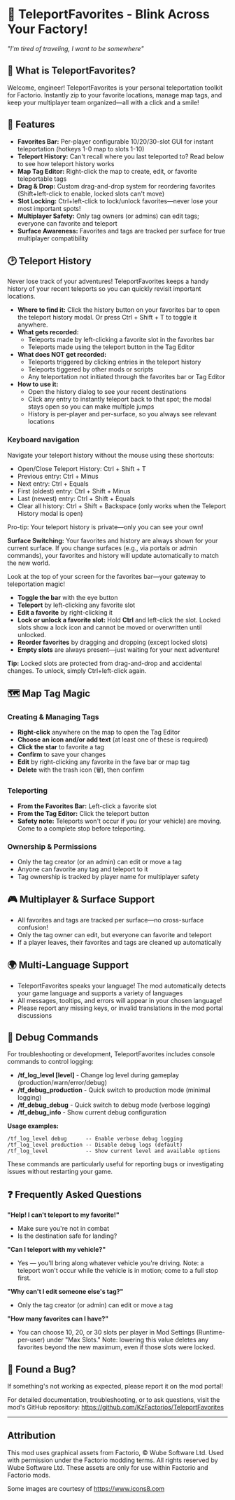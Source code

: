 
# 🌟 TeleportFavorites - Blink Across Your Factory!

*"I'm tired of traveling, I want to be somewhere"*

## 📖 What is TeleportFavorites?

Welcome, engineer! TeleportFavorites is your personal teleportation toolkit for Factorio. Instantly zip to your favorite locations, manage map tags, and keep your multiplayer team organized—all with a click and a smile!

## 🚀 Features

- **Favorites Bar:** Per-player configurable 10/20/30-slot GUI for instant teleportation (hotkeys 1-0 map to slots 1-10)
- **Teleport History:** Can't recall where you last teleported to? Read below to see how teleport history works
- **Map Tag Editor:** Right-click the map to create, edit, or favorite teleportable tags
- **Drag & Drop:** Custom drag-and-drop system for reordering favorites (Shift+left-click to enable, locked slots can't move)
- **Slot Locking:** Ctrl+left-click to lock/unlock favorites—never lose your most important spots!
- **Multiplayer Safety:** Only tag owners (or admins) can edit tags; everyone can favorite and teleport
- **Surface Awareness:** Favorites and tags are tracked per surface for true multiplayer compatibility


## 🕑 Teleport History


Never lose track of your adventures! TeleportFavorites keeps a handy history of your recent teleports so you can quickly revisit important locations.


- **Where to find it:** Click the history button on your favorites bar to open the teleport history modal. Or press Ctrl + Shift + T to toggle it anywhere.
- **What gets recorded:**
	- Teleports made by left-clicking a favorite slot in the favorites bar
	- Teleports made using the teleport button in the Tag Editor
- **What does NOT get recorded:**
	- Teleports triggered by clicking entries in the teleport history
	- Teleports tiggered by other mods or scripts
	- Any teleportation not initiated through the favorites bar or Tag Editor
- **How to use it:**
	- Open the history dialog to see your recent destinations
	- Click any entry to instantly teleport back to that spot; the modal stays open so you can make multiple jumps
	- History is per-player and per-surface, so you always see relevant locations

### Keyboard navigation
Navigate your teleport history without the mouse using these shortcuts:

- Open/Close Teleport History: Ctrl + Shift + T
- Previous entry: Ctrl + Minus
- Next entry: Ctrl + Equals
- First (oldest) entry: Ctrl + Shift + Minus
- Last (newest) entry: Ctrl + Shift + Equals
- Clear all history: Ctrl + Shift + Backspace (only works when the Teleport History modal is open)

Pro-tip: Your teleport history is private—only you can see your own!

**Surface Switching:** Your favorites and history are always shown for your current surface. If you change surfaces (e.g., via portals or admin commands), your favorites and history will update automatically to match the new world.


Look at the top of your screen for the favorites bar—your gateway to teleportation magic!

- **Toggle the bar** with the eye button
- **Teleport** by left-clicking any favorite slot
- **Edit a favorite** by right-clicking it
- **Lock or unlock a favorite slot:** Hold **Ctrl** and left-click the slot. Locked slots show a lock icon and cannot be moved or overwritten until unlocked.
- **Reorder favorites** by dragging and dropping (except locked slots)
- **Empty slots** are always present—just waiting for your next adventure!

**Tip:** Locked slots are protected from drag-and-drop and accidental changes. To unlock, simply Ctrl+left-click again.


## 🗺️ Map Tag Magic

### Creating & Managing Tags

- **Right-click** anywhere on the map to open the Tag Editor
- **Choose an icon and/or add text** (at least one of these is required)
- **Click the star** to favorite a tag
- **Confirm** to save your changes
- **Edit** by right-clicking any favorite in the fave bar or map tag
- **Delete** with the trash icon (🗑️), then confirm

### Teleporting

- **From the Favorites Bar:** Left-click a favorite slot
- **From the Tag Editor:** Click the teleport button
 - **Safety note:** Teleports won't occur if you (or your vehicle) are moving. Come to a complete stop before teleporting.

### Ownership & Permissions

- Only the tag creator (or an admin) can edit or move a tag
- Anyone can favorite any tag and teleport to it
- Tag ownership is tracked by player name for multiplayer safety

## 🎮 Multiplayer & Surface Support

- All favorites and tags are tracked per surface—no cross-surface confusion!
- Only the tag owner can edit, but everyone can favorite and teleport
- If a player leaves, their favorites and tags are cleaned up automatically 


## 🌍 Multi-Language Support

- TeleportFavorites speaks your language! The mod automatically detects your game language and supports a variety of languages
- All messages, tooltips, and errors will appear in your chosen language!
- Please report any missing keys, or invalid translations in the mod portal discussions


## 🐛 Debug Commands

For troubleshooting or development, TeleportFavorites includes console commands to control logging:

- **/tf_log_level [level]** - Change log level during gameplay (production/warn/error/debug)
- **/tf_debug_production** - Quick switch to production mode (minimal logging)
- **/tf_debug_debug** - Quick switch to debug mode (verbose logging)
- **/tf_debug_info** - Show current debug configuration

**Usage examples:**
```
/tf_log_level debug      -- Enable verbose debug logging
/tf_log_level production -- Disable debug logs (default)
/tf_log_level            -- Show current level and available options
```

These commands are particularly useful for reporting bugs or investigating issues without restarting your game.

## ❓ Frequently Asked Questions

**"Help! I can't teleport to my favorite!"**
- Make sure you're not in combat
- Is the destination safe for landing?

**"Can I teleport with my vehicle?"**
- Yes — you'll bring along whatever vehicle you're driving. Note: a teleport won't occur while the vehicle is in motion; come to a full stop first.

**"Why can't I edit someone else's tag?"**
- Only the tag creator (or admin) can edit or move a tag

**"How many favorites can I have?"**
- You can choose 10, 20, or 30 slots per player in Mod Settings (Runtime-per-user) under "Max Slots." Note: lowering this value deletes any favorites beyond the new maximum, even if those slots were locked.

## 🐞 Found a Bug?

If something's not working as expected, please report it on the mod portal!

For detailed documentation, troubleshooting, or to ask questions, visit the mod's GitHub repository:
https://github.com/KzFactorios/TeleportFavorites

---

## Attribution

This mod uses graphical assets from Factorio, © Wube Software Ltd. Used with permission under the Factorio modding terms. All rights reserved by Wube Software Ltd. These assets are only for use within Factorio and Factorio mods.

Some images are courtesy of https://www.icons8.com
